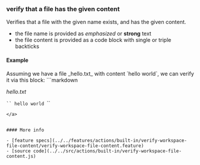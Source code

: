 ### verify that a file has the given content

Verifies that a file with the given name exists,
and has the given content.

- the file name is provided as _emphasized_ or __strong__ text
- the file content is provided as a code block with single or triple backticks


#### Example

<a class="tr_createFile">
Assuming we have a file _hello.txt_ with content `hello world`,
</a>
we can verify it via this block:


<a class="tr_runMarkdownInTextrun">
```markdown
<a class="tr_verifyWorkspaceFileContent">

_hello.txt_

`​``
hello world
`​``
</a>
```
</a>


#### More info

- [feature specs](../../features/actions/built-in/verify-workspace-file-content/verify-workspace-file-content.feature)
- [source code](../../src/actions/built-in/verify-workspace-file-content.js)
